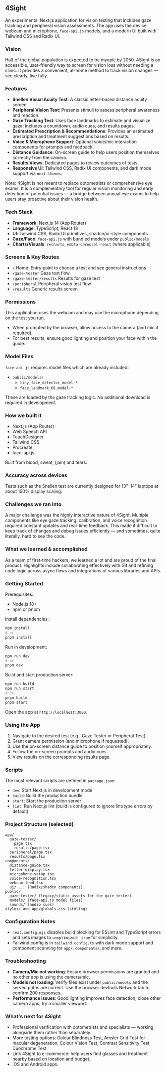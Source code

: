 ## 4Sight

An experimental Next.js application for vision testing that includes gaze tracking and peripheral vision assessments. The app uses the device webcam and microphone, `face-api.js` models, and a modern UI built with Tailwind CSS and Radix UI.

### Vision
Half of the global population is expected to be myopic by 2050. 4Sight is an accessible, user-friendly way to screen for vision loss without needing a clinic. It provides a convenient, at-home method to track vision changes — see clearly, live fully.

### Features
- **Snellen Visual Acuity Test**: A classic letter-based distance acuity screen.
- **Peripheral Vision Test**: Presents stimuli to assess peripheral awareness and reaction.
- **Gaze Tracking Test**: Uses face landmarks to estimate and visualize gaze; includes a countdown, audio cues, and results pages.
- **Estimated Prescription & Recommendations**: Provides an estimated prescription and treatment suggestions based on results.
- **Voice & Microphone Support**: Optional voice/mic interaction components for prompts and feedback.
- **Distance Guidance**: On-screen guide to help users position themselves correctly from the camera.
- **Results Views**: Dedicated pages to review outcomes of tests.
- **Responsive UI**: Tailwind CSS, Radix UI components, and dark mode support via `next-themes`.

Note: 4Sight is not meant to replace optometrists or comprehensive eye exams. It is a complementary tool for regular vision monitoring and early detection of potential issues — a bridge between annual eye exams to help users stay proactive about their vision health.

### Tech Stack
- **Framework**: Next.js 14 (App Router)
- **Language**: TypeScript, React 18
- **UI**: Tailwind CSS, Radix UI primitives, shadcn/ui-style components
- **Gaze/Face**: `face-api.js` with bundled models under `public/models`
- **Charts/Visuals**: `recharts`, `embla-carousel-react` (where applicable)

### Screens & Key Routes
- `/` Home: Entry point to choose a test and see general instructions
- `/gaze-tester` Gaze test flow
- `/gaze-tester/results` Results for gaze test
- `/peripheral` Peripheral vision test flow
- `/results` Generic results screen

### Permissions
This application uses the webcam and may use the microphone depending on the test you run.
- When prompted by the browser, allow access to the camera (and mic if required).
- For best results, ensure good lighting and position your face within the guide.

### Model Files
`face-api.js` requires model files which are already included:
- `public/models/`
  - `tiny_face_detector_model-*`
  - `face_landmark_68_model-*`

These are loaded by the gaze tracking logic. No additional download is required in development.

### How we built it
- Next.js (App Router)
- Web Speech API
- TouchDesigner
- Tailwind CSS
- Procreate
- face-api.js

Built from blood, sweat, (jam) and tears.

### Accuracy across devices
Tests such as the Snellen test are currently designed for 13"–14" laptops at about 150% display scaling.

### Challenges we ran into
A major challenge was the highly interactive nature of 4Sight. Multiple components like eye gaze tracking, calibration, and voice recognition required constant updates and real-time feedback. This made it difficult to keep track of changes and debug issues efficiently — and sometimes, quite literally, hard to see the code.

### What we learned & accomplished
As a team of first-time hackers, we learned a lot and are proud of the final product. Highlights include collaborating effectively with Git and refining code logic across async flows and integrations of various libraries and APIs.

### Getting Started
Prerequisites:
- Node.js 18+
- npm or pnpm

Install dependencies:
```bash
npm install
# or
pnpm install
```

Run in development:
```bash
npm run dev
# or
pnpm dev
```

Build and start production server:
```bash
npm run build
npm run start
# or
pnpm build
pnpm start
```

Open the app at `http://localhost:3000`.

### Using the App
1. Navigate to the desired test (e.g., Gaze Tester or Peripheral Test).
2. Grant camera permission (and microphone if requested).
3. Use the on-screen distance guide to position yourself appropriately.
4. Follow the on-screen prompts and audio cues.
5. View results on the corresponding results page.

### Scripts
The most relevant scripts are defined in `package.json`:
- `dev`: Start Next.js in development mode
- `build`: Build the production bundle
- `start`: Start the production server
- `lint`: Run Next.js lint (build is configured to ignore lint/type errors by default)

### Project Structure (selected)
```text
app/
  gaze-tester/
    page.tsx
    results/page.tsx
  peripheral/page.tsx
  results/page.tsx
components/
  distance-guide.tsx
  letter-display.tsx
  microphone-setup.tsx
  voice-recognition.tsx
  webcam-feed.tsx
  ui/ ... (Radix/shadcn components)
public/
  gaze-tester/ (legacy/static assets for the gaze tester)
  models/ (face-api.js model files)
  sounds/ (audio cues)
styles/ and app/globals.css (styling)
```

### Configuration Notes
- `next.config.mjs` disables build blocking for ESLint and TypeScript errors and sets images to `unoptimized: true` for simplicity.
- Tailwind config is in `tailwind.config.ts` with dark mode support and component scanning for `app/`, `components/`, and more.

### Troubleshooting
- **Camera/Mic not working**: Ensure browser permissions are granted and no other app is using the camera/mic.
- **Models not loading**: Verify files exist under `public/models` and the served paths are correct. Use the browser devtools Network tab to confirm 200 responses.
- **Performance issues**: Good lighting improves face detection; close other camera apps; try a smaller viewport.

### What's next for 4Sight
- Professional verification with optometrists and specialists — working alongside them rather than separately.
- More testing options: Colour Blindness Test, Amsler Grid Test for macular degeneration, Colour Vision Test, Contrast Sensitivity Test, Duochrome Test.
- Link 4Sight to e-commerce: help users find glasses and treatment nearby based on location and budget.
- iOS and Android apps.

